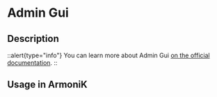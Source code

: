 # Admin Gui

## Description

::alert{type="info"}
You can learn more about Admin Gui [on the official documentation](https://aneoconsulting.github.io/ArmoniK.Admin.GUI/).
::

## Usage in ArmoniK

